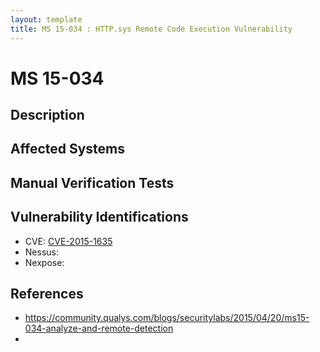 ```yaml
---
layout: template
title: MS 15-034 : HTTP.sys Remote Code Execution Vulnerability
---
```

# MS 15-034

## Description

## Affected Systems

## Manual Verification Tests



## Vulnerability Identifications
* CVE: [CVE-2015-1635](http://www.cve.mitre.org/cgi-bin/cvename.cgi?name=CVE-2015-1635)
* Nessus:
* Nexpose: 


## References 

* https://community.qualys.com/blogs/securitylabs/2015/04/20/ms15-034-analyze-and-remote-detection
* 
